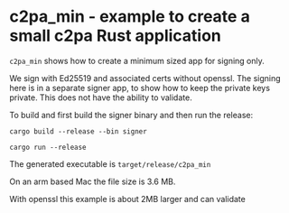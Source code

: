 # c2pa_min - example to create a small c2pa Rust application

`c2pa_min` shows how to create a minimum sized app for signing only.

We sign with Ed25519 and associated certs without openssl.
The signing here is in a separate signer app, to show how to keep the private keys private.
This does not have the ability to validate.

To build and first build the signer binary and then run the release:

`cargo build --release --bin signer`

`cargo run --release`

The generated executable is `target/release/c2pa_min`

On an arm based Mac the file size is 3.6 MB.

With openssl this example is about 2MB larger and can validate


